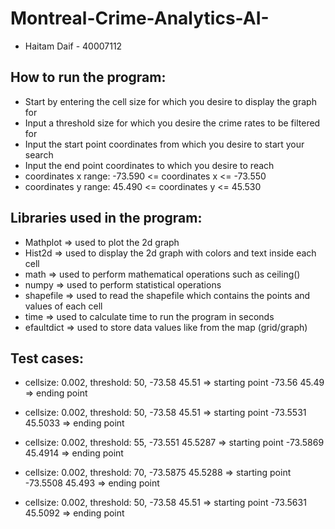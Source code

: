 # Montreal-Crime-Analytics-AI-
* Haitam Daif - 40007112

## How to run the program:
* Start by entering the cell size for which you desire to display the graph for
* Input a threshold size for which you desire the crime rates to be filtered for
* Input the start point coordinates from which you desire to start your search 
* Input the end point coordinates to which you desire to reach
* coordinates x range: -73.590 <= coordinates x <= -73.550
* coordinates y range: 45.490 <= coordinates y <= 45.530

## Libraries used in the program:
* Mathplot    => used to plot the 2d graph 
* Hist2d      => used to display the 2d graph with colors and text inside each cell
* math 	      => used to perform mathematical operations such as ceiling()
* numpy       => used to perform statistical operations
* shapefile   => used to read the shapefile which contains the points and values of each cell
* time	      => used to calculate time to run the program in seconds
* efaultdict => used to store data values like from the map (grid/graph)

## Test cases:

* cellsize: 0.002,
threshold: 50,
-73.58 45.51 => starting point
-73.56 45.49 => ending point

* cellsize: 0.002,
threshold: 50,
-73.58 45.51 => starting point
-73.5531 45.5033 => ending point

* cellsize: 0.002,
threshold: 55,
-73.551 45.5287 => starting point
-73.5869 45.4914 => ending point

* cellsize: 0.002,
threshold: 70,
-73.5875 45.5288 => starting point
-73.5508 45.493 => ending point

* cellsize: 0.002,
threshold: 50,
-73.58 45.51 => starting point
-73.5631 45.5092 => ending point

